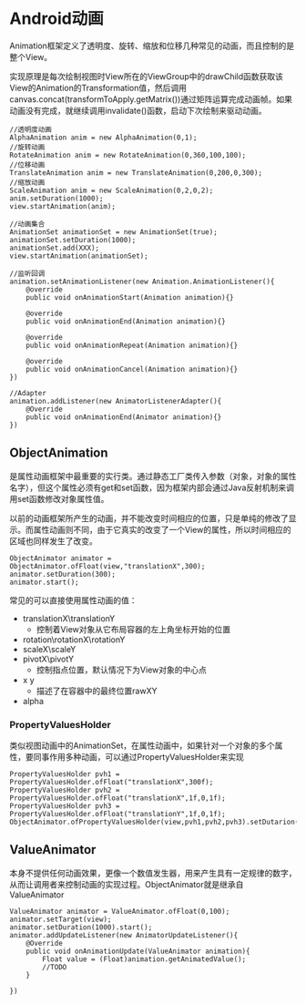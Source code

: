 # Android动画 #

Animation框架定义了透明度、旋转、缩放和位移几种常见的动画，而且控制的是整个View。

实现原理是每次绘制视图时View所在的ViewGroup中的drawChild函数获取该View的Animation的Transformation值，然后调用canvas.concat(transformToApply.getMatrix())通过矩阵运算完成动画帧。如果动画没有完成，就继续调用invalidate()函数，启动下次绘制来驱动动画。

    //透明度动画
	AlphaAnimation anim = new AlphaAnimation(0,1);
	//旋转动画
	RotateAnimation anim = new RotateAnimation(0,360,100,100);
	//位移动画
	TranslateAnimation anim = new TranslateAnimation(0,200,0,300);
	//缩放动画
	ScaleAnimation anim = new ScaleAnimation(0,2,0,2);
	anim.setDuration(1000);
	view.startAnimation(anim);
	
	//动画集合
	AnimationSet animationSet = new AnimationSet(true);
	animationSet.setDuration(1000);
	animationSet.add(XXX);
	view.startAnimation(animationSet);

	//监听回调
	animation.setAnimationListener(new Animation.AnimationListener(){
		@override
		public void onAnimationStart(Animation animation){}

		@override
		public void onAnimationEnd(Animation animation){}

		@override
		public void onAnimationRepeat(Animation animation){}

		@override
		public void onAnimationCancel(Animation animation){}
	})

	//Adapter
	animation.addListener(new AnimatorListenerAdapter(){
		@Override
		public void onAnimationEnd(Animator animation){}
	})

## ObjectAnimation ##
是属性动画框架中最重要的实行类。通过静态工厂类传入参数（对象，对象的属性名字），但这个属性必须有get和set函数，因为框架内部会通过Java反射机制来调用set函数修改对象属性值。

以前的动画框架所产生的动画，并不能改变时间相应的位置，只是单纯的修改了显示。而属性动画则不同，由于它真实的改变了一个View的属性，所以时间相应的区域也同样发生了改变。

	ObjectAnimator animator = ObjectAnimator.ofFloat(view,"translationX",300);
	animator.setDuration(300);
	animator.start();

常见的可以直接使用属性动画的值：

- translationX\translationY
	- 控制着View对象从它布局容器的左上角坐标开始的位置
- rotation\rotationX\rotationY
- scaleX\scaleY
- pivotX\pivotY
	- 控制指点位置，默认情况下为View对象的中心点
- x y
	- 描述了在容器中的最终位置rawXY
- alpha

### PropertyValuesHolder ###
类似视图动画中的AnimationSet，在属性动画中，如果针对一个对象的多个属性，要同事作用多种动画，可以通过PropertyValuesHolder来实现

    PropertyValuesHolder pvh1 = PropertyValuesHolder.ofFloat("translationX",300f);
	PropertyValuesHolder pvh2 = PropertyValuesHolder.ofFloat("translationX",1f,0,1f);
	PropertyValuesHolder pvh3 = PropertyValuesHolder.ofFloat("translationY",1f,0,1f);
	ObjectAnimator.ofPropertyValuesHolder(view,pvh1,pvh2,pvh3).setDutarion(1000).start();

## ValueAnimator ##
本身不提供任何动画效果，更像一个数值发生器，用来产生具有一定规律的数字，从而让调用者来控制动画的实现过程。ObjectAnimator就是继承自ValueAnimator

    ValueAnimator animator = ValueAnimator.ofFloat(0,100);
	animator.setTarget(view);
	animator.setDuration(1000).start();
	animator.addUpdateListener(new AnimatorUpdateListener(){
		@Override
		public void onAnimationUpdate(ValueAnimator animation){
			Float value = (Float)animation.getAnimatedValue();
			//TODO
		}
	
	})